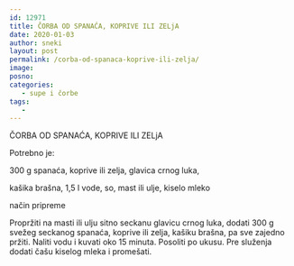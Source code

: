 ```yaml
---
id: 12971
title: ČORBA OD SPANAĆA, KOPRIVE ILI ZELjA
date: 2020-01-03
author: sneki
layout: post
permalink: /corba-od-spanaca-koprive-ili-zelja/
image: 
posno: 
categories:
   - supe i čorbe
tags:
   -
---
```

ČORBA OD SPANAĆA, KOPRIVE ILI ZELjA

Potrebno je:

300 g spanaća,
koprive ili zelja,
glavica crnog luka,

kašika brašna,
1,5 l vode, so, mast ili
ulje, kiselo mleko

način pripreme

Propržiti na masti ili ulju sitno seckanu glavicu
crnog luka, dodati 300 g svežeg seckanog spanaća,
koprive ili zelja, kašiku brašna, pa sve zajedno
pržiti. Naliti vodu i kuvati oko 15 minuta. Posoliti
po ukusu. Pre služenja dodati čašu kiselog mleka i
promešati.

  

